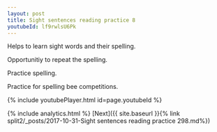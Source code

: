 ```yaml
---
layout: post
title: Sight sentences reading practice 8
youtubeId: lf9rwlsU6Pk
---
```

 
 
Helps to learn sight words and their spelling.

Opportunitiy to repeat the spelling. 

Practice spelling. 
 
Practice for spelling bee competitions. 
 
{% include youtubePlayer.html id=page.youtubeId %}
 
 
{% include analytics.html %} 
[Next]({{ site.baseurl }}{% link  split2/_posts/2017-10-31-Sight sentences reading practice 298.md%})
 
